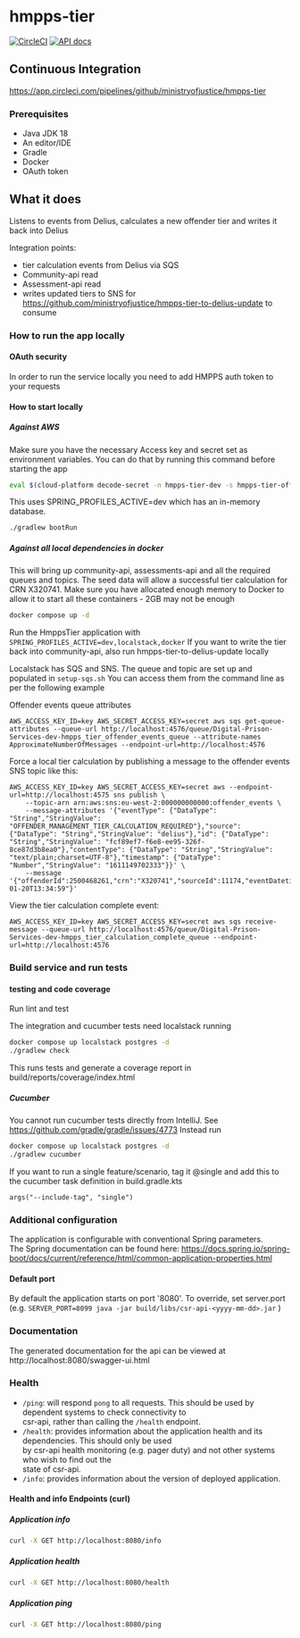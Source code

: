 # hmpps-tier

[![CircleCI](https://circleci.com/gh/ministryofjustice/hmpps-tier/tree/main.svg?style=svg)](https://circleci.com/gh/ministryofjustice/hmpps-tier)
[![API docs](https://img.shields.io/badge/API_docs-view-85EA2D.svg?logo=swagger)](https://hmpps-tier-dev.hmpps.service.justice.gov.uk/swagger-ui.html)

## Continuous Integration  
https://app.circleci.com/pipelines/github/ministryofjustice/hmpps-tier

### Prerequisites  
* Java JDK 18  
* An editor/IDE
* Gradle  
* Docker  
* OAuth token

## What it does

Listens to events from Delius, calculates a new offender tier and writes it back into Delius

Integration points:
- tier calculation events from Delius via SQS
- Community-api read
- Assessment-api read
- writes updated tiers to SNS for https://github.com/ministryofjustice/hmpps-tier-to-delius-update to consume
  
### How to run the app locally 

#### OAuth security  
In order to run the service locally you need to add HMPPS auth token to your requests

#### How to start locally 
##### Against AWS
Make sure you have the necessary Access key and secret set as environment variables. 
You can do that by running this command before starting the app

```sh
eval $(cloud-platform decode-secret -n hmpps-tier-dev -s hmpps-tier-offender-events-sqs-instance-output --export-aws-credentials)
```

This uses SPRING_PROFILES_ACTIVE=dev which has an in-memory database.

```sh
./gradlew bootRun
```

##### Against all local dependencies in docker
This will bring up community-api, assessments-api and all the required queues and topics. The seed data will allow a successful tier calculation for CRN X320741. Make sure you have allocated enough memory to Docker to allow it to start all these containers - 2GB may not be enough

```sh
docker compose up -d
```

Run the HmppsTier application with `SPRING_PROFILES_ACTIVE=dev,localstack,docker`
If you want to write the tier back into community-api, also run hmpps-tier-to-delius-update locally

Localstack has SQS and SNS. The queue and topic are set up and populated in `setup-sqs.sh` You can access them from the command line as per the following example

Offender events queue attributes
```shell
AWS_ACCESS_KEY_ID=key AWS_SECRET_ACCESS_KEY=secret aws sqs get-queue-attributes --queue-url http://localhost:4576/queue/Digital-Prison-Services-dev-hmpps_tier_offender_events_queue --attribute-names ApproximateNumberOfMessages --endpoint-url=http://localhost:4576
```

Force a local tier calculation by publishing a message to the offender events SNS topic like this: 
```shell
AWS_ACCESS_KEY_ID=key AWS_SECRET_ACCESS_KEY=secret aws --endpoint-url=http://localhost:4575 sns publish \
    --topic-arn arn:aws:sns:eu-west-2:000000000000:offender_events \
    --message-attributes '{"eventType": {"DataType": "String","StringValue": "OFFENDER_MANAGEMENT_TIER_CALCULATION_REQUIRED"},"source": {"DataType": "String","StringValue": "delius"},"id": {"DataType": "String","StringValue": "fcf89ef7-f6e8-ee95-326f-8ce87d3b8ea0"},"contentType": {"DataType": "String","StringValue": "text/plain;charset=UTF-8"},"timestamp": {"DataType": "Number","StringValue": "1611149702333"}}' \
    --message '{"offenderId":2500468261,"crn":"X320741","sourceId":11174,"eventDatetime":"2021-01-20T13:34:59"}'
```
    
View the tier calculation complete event:
```shell
AWS_ACCESS_KEY_ID=key AWS_SECRET_ACCESS_KEY=secret aws sqs receive-message --queue-url http://localhost:4576/queue/Digital-Prison-Services-dev-hmpps_tier_calculation_complete_queue --endpoint-url=http://localhost:4576
```
### Build service and run tests  

#### testing and code coverage

Run lint and test

The integration and cucumber tests need localstack running

```sh
docker compose up localstack postgres -d
./gradlew check
```

This runs tests and generate a coverage report in build/reports/coverage/index.html

##### Cucumber

You cannot run cucumber tests directly from IntelliJ. See https://github.com/gradle/gradle/issues/4773
Instead run

```sh
docker compose up localstack postgres -d
./gradlew cucumber
```

If you want to run a single feature/scenario, tag it @single and add this to the cucumber task definition in build.gradle.kts 

```args("--include-tag", "single")```

### Additional configuration  
The application is configurable with conventional Spring parameters.  
The Spring documentation can be found here: https://docs.spring.io/spring-boot/docs/current/reference/html/common-application-properties.html  
  
#### Default port  
By default the application starts on port '8080'. To override, set server.port (e.g. `SERVER_PORT=8099 java -jar build/libs/csr-api-<yyyy-mm-dd>.jar` )  
  
### Documentation  
The generated documentation for the api can be viewed at http://localhost:8080/swagger-ui.html
  
### Health  
  
- `/ping`: will respond `pong` to all requests.  This should be used by dependent systems to check connectivity to   
csr-api, rather than calling the `/health` endpoint.  
- `/health`: provides information about the application health and its dependencies.  This should only be used  
by csr-api health monitoring (e.g. pager duty) and not other systems who wish to find out the   
state of csr-api.  
- `/info`: provides information about the version of deployed application.  
  
#### Health and info Endpoints (curl)  
  
##### Application info  
```sh
curl -X GET http://localhost:8080/info  
```  
  
##### Application health  
```sh
curl -X GET http://localhost:8080/health  
```  
  
##### Application ping  
```sh 
curl -X GET http://localhost:8080/ping  
```  
